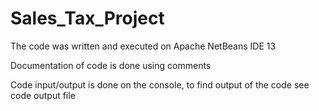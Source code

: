 # Sales_Tax_Project

 The code was written and executed on Apache NetBeans IDE 13

 Documentation of code is done using comments

 Code input/output is done on the console, to find output of the code see code output file
